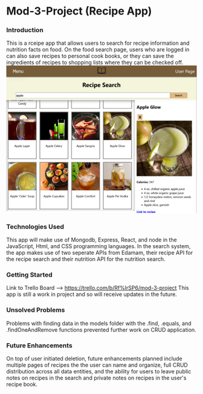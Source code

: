 # Mod-3-Project (Recipe App)

### Introduction

This is a rceipe app that allows users to search for recipe information and nutrition facts on food. On the food search page, users who are logged in can also save recipes to personal cook books, or they can save the ingredients of recipes to shopping lists where they can be checked off.
![Screenshot1](public/Screenshot1.png)

### Technologies Used

This app will make use of Mongodb, Express, React, and node in the JavaScript, Html, and CSS programming languages. In the search system, the app makes use of two seperate APIs from Edamam, their recipe API for the recipe search and their nutrition API for the nutrition search.

### Getting Started

Link to Trello Board --> https://trello.com/b/Rf%lrSP6/mod-3-project
This app is still a work in project and so will receive updates in the future.

### Unsolved Problems

Problems with finding data in the models folder with the .find, .equals, and .findOneAndRemove functions prevented further work on CRUD application.

### Future Enhancements

On top of user initiated deletion, future enhancements planned include multiple pages of recipes the the user can name and organize, full CRUD distribution across all data entities, and the ability for users to leave public notes on recipes in the search and private notes on recipes in the user's recipe book.
